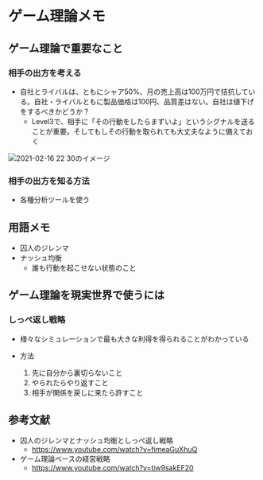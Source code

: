 # ゲーム理論メモ

## ゲーム理論で重要なこと
### 相手の出方を考える
- 自社とライバルは、ともにシャア50%、月の売上高は100万円で拮抗している。自社・ライバルともに製品価格は100円、品質差はない。自社は値下げをするべきかどうか？
  - Level3で、相手に「その行動をしたらまずいよ」というシグナルを送ることが重要。そしてもしその行動を取られても大丈夫なように備えておく

![2021-02-16 22 30のイメージ](https://user-images.githubusercontent.com/53253817/108069371-a4ff2a00-70a6-11eb-9b57-9396deb8ca39.jpg)

### 相手の出方を知る方法
- 各種分析ツールを使う

## 用語メモ
- 囚人のジレンマ
- ナッシュ均衡
  - 誰も行動を起こせない状態のこと

## ゲーム理論を現実世界で使うには
### しっぺ返し戦略
- 様々なシミュレーションで最も大きな利得を得られることがわかっている
- 方法

  1. 先に自分から裏切らないこと
  2. やられたらやり返すこと
  3. 相手が関係を戻しに来たら許すこと


## 参考文献
- 囚人のジレンマとナッシュ均衡としっぺ返し戦略
  - https://www.youtube.com/watch?v=fimeaGuXhuQ
- ゲーム理論ベースの経営戦略
  - https://www.youtube.com/watch?v=tiw9sakEF20

